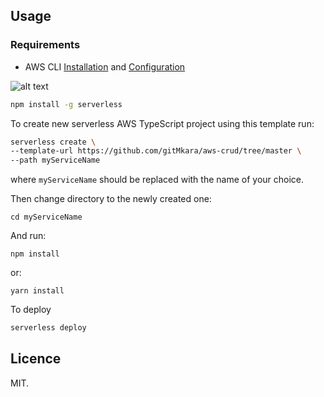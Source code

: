 ## Usage

### Requirements

- AWS CLI [Installation](https://docs.aws.amazon.com/cli/latest/userguide/getting-started-install.html) and [Configuration](https://docs.aws.amazon.com/cli/latest/userguide/cli-configure-quickstart.html)

![alt text][logo]

[logo]: https://assets-global.website-files.com/60acbb950c4d6606963e1fed/60acbb950c4d667c3a3e2025_serverless-framework-235f7e57983d270320cba8f86ec0ea65.svg "Serverless Framework"

```bash
npm install -g serverless
```

To create new serverless AWS TypeScript project using this template run:

```bash
serverless create \
--template-url https://github.com/gitMkara/aws-crud/tree/master \
--path myServiceName
```

where `myServiceName` should be replaced with the name of your choice.

Then change directory to the newly created one:

```
cd myServiceName
```

And run:

```
npm install
```

or:

```
yarn install
```

To deploy

```bash
serverless deploy
```

## Licence

MIT.
